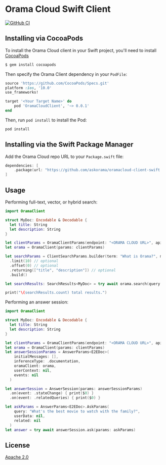 # Orama Cloud Swift Client

[![GitHub CI](https://github.com/askorama/oramacloud-client-swift/actions/workflows/swift.yml/badge.svg)](https://github.com/askorama/oramacloud-client-swift/actions/workflows/swift.yml)

## Installing via CocoaPods

To install the Orama Cloud client in your Swift project, you'll need to install [CocoaPods](https://cocoapods.org/)

```sh
$ gem install cocoapods
```

Then specify the Orama Client dependency in your `PodFile`:

```ruby
source 'https://github.com/CocoaPods/Specs.git'
platform :ios, '10.0'
use_frameworks!

target '<Your Target Name>' do
    pod 'OramaCloudClient', '~> 0.0.1'
end
```

Then, run `pod install` to install the Pod:

```sh
pod install
```

## Installing via the Swift Package Manager

Add the Orama Cloud repo URL to your `Package.swift` file:

```swift
dependencies: [
    .package(url: "https://github.com/askorama/oramacloud-client-swift.git", from: "0.0.1")
]
```

## Usage

Performing full-text, vector, or hybrid search:

```swift
import OramaClient

struct MyDoc: Encodable & Decodable {
  let title: String
  let description: String
}

let clientParams = OramaClientParams(endpoint: "<ORAMA CLOUD URL>", apiKey: "<ORAMA CLOUD API KEY>")
let orama = OramaClient(params: clientParams)

let searchParams = ClientSearchParams.builder(term: "What is Orama?", mode: .fulltext) // Mode can be .vector or .hybrid too
  .limit(10) // optional
  .offset(0) // optional
  .returning(["title", "description"]) // optional
  .build()

let searchResults: SearchResults<MyDoc> = try await orama.search(query: searchParams)

print("\(searchResults.count) total results.")
```

Performing an answer session:

```swift
import OramaClient

struct MyDoc: Encodable & Decodable {
  let title: String
  let description: String
}

let clientParams = OramaClientParams(endpoint: "<ORAMA CLOUD URL>", apiKey: "<ORAMA CLOUD API KEY>")
let orama = OramaClient(params: clientParams)
let answerSessionParams = AnswerParams<E2EDoc>(
    initialMessages: [],
    inferenceType: .documentation,
    oramaClient: orama,
    userContext: nil,
    events: nil
  )

let answerSession = AnswerSession(params: answerSessionParams)
  .on(event: .stateChange) { print($0) }
  .on(event: .relatedQueries) { print($0) }

let askParams = AnswerParams<E2EDoc>.AskParams(
    query: "What's the best movie to watch with the family?",
    userData: nil,
    related: nil
  )
let answer = try await answerSession.ask(params: askParams)
```

## License

[Apache 2.0](/LICENSE.md)
